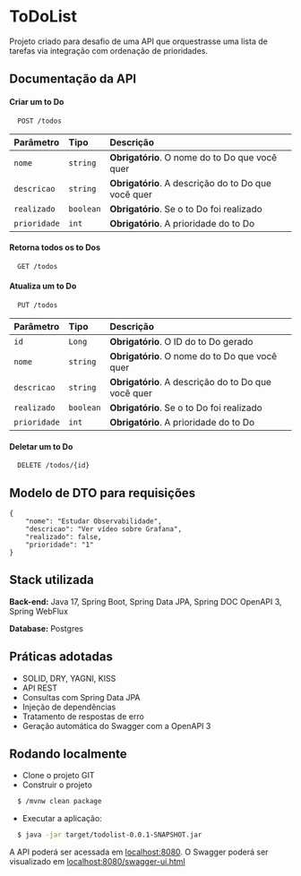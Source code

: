 
# ToDoList

Projeto criado para desafio de uma API que orquestrasse uma lista de tarefas via integração com ordenação de prioridades.

## Documentação da API

#### Criar um to Do

```http
  POST /todos
```

| Parâmetro   | Tipo       | Descrição                                   |
| :---------- | :--------- | :------------------------------------------ |
| `nome`      | `string` | **Obrigatório**. O nome do to Do que você quer |
| `descricao`      | `string` | **Obrigatório**. A descrição do to Do que você quer |
| `realizado`      | `boolean` | **Obrigatório**. Se o to Do foi realizado |
| `prioridade`      | `int` | **Obrigatório**. A prioridade do to Do |


#### Retorna todos os to Dos

```http
  GET /todos
```

#### Atualiza um to Do

```http
  PUT /todos
```

| Parâmetro    | Tipo      | Descrição                                           |
|:-------------|:----------|:----------------------------------------------------|
| `id`         | `Long`    | **Obrigatório**. O ID do to Do gerado               |
| `nome`       | `string`  | **Obrigatório**. O nome do to Do que você quer      |
| `descricao`  | `string`  | **Obrigatório**. A descrição do to Do que você quer |
| `realizado`  | `boolean` | **Obrigatório**. Se o to Do foi realizado           |
| `prioridade` | `int`     | **Obrigatório**. A prioridade do to Do              |

#### Deletar um to Do

```http
  DELETE /todos/{id}
```
## Modelo de DTO para requisições

```
{
	"nome": "Estudar Observabilidade",
	"descricao": "Ver vídeo sobre Grafana",
	"realizado": false,
	"prioridade": "1"
}
```
## Stack utilizada

**Back-end:** Java 17, Spring Boot, Spring Data JPA, Spring DOC OpenAPI 3, Spring WebFlux

**Database:** Postgres


## Práticas adotadas

- SOLID, DRY, YAGNI, KISS
- API REST
- Consultas com Spring Data JPA
- Injeção de dependências
- Tratamento de respostas de erro
- Geração automática do Swagger com a OpenAPI 3




## Rodando localmente

- Clone o projeto GIT
- Construir o projeto

```bash
  $ /mvnw clean package
```
- Executar a aplicação:

```bash
  $ java -jar target/todolist-0.0.1-SNAPSHOT.jar
```

A API poderá ser acessada em [localhost:8080](http://localhost:8080). O Swagger poderá ser visualizado em
[localhost:8080/swagger-ui.html](localhost:8080/swagger-ui.html)





